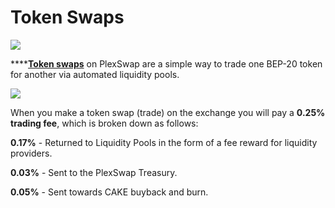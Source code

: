# Token Swaps

![](../../.gitbook/assets/swap-trade-header.png)

****[**Token swaps**](https://exchange.PlexSwap.finance/#/swap) on PlexSwap are a simple way to trade one BEP-20 token for another via automated liquidity pools.

![](../../.gitbook/assets/screenshot-2021-04-19-at-6.11.54-pm.png)

When you make a token swap (trade) on the exchange you will pay a **0.25% trading fee**, which is broken down as follows:

**0.17%** - Returned to Liquidity Pools in the form of a fee reward for liquidity providers.

**0.03%** - Sent to the PlexSwap Treasury.

**0.05%** - Sent towards CAKE buyback and burn.
